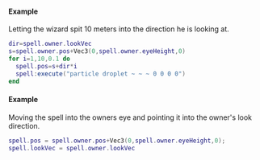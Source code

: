 #### Example
Letting the wizard spit 10 meters into the direction he is looking at.
```lua
dir=spell.owner.lookVec
s=spell.owner.pos+Vec3(0,spell.owner.eyeHeight,0)
for i=1,10,0.1 do
  spell.pos=s+dir*i
  spell:execute("particle droplet ~ ~ ~ 0 0 0 0")
end
```

#### Example
Moving the spell into the owners eye and pointing it into the owner's look direction.
```lua
spell.pos = spell.owner.pos+Vec3(0,spell.owner.eyeHeight,0);
spell.lookVec = spell.owner.lookVec
```
